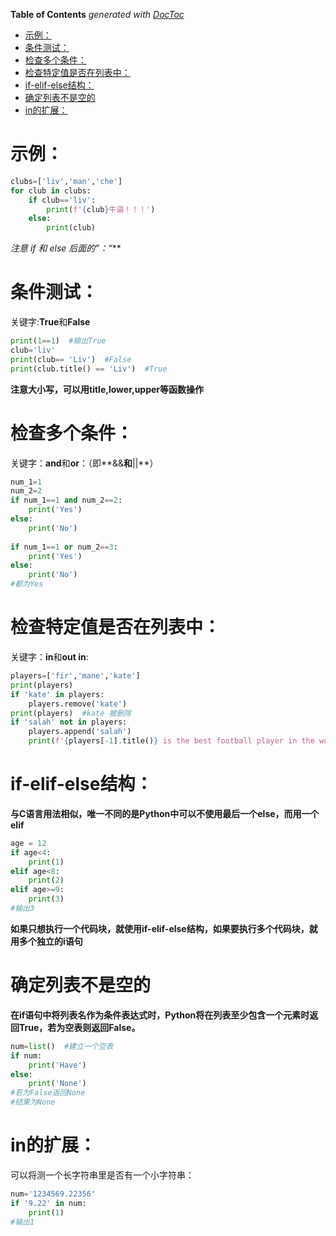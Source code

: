 <!-- START doctoc generated TOC please keep comment here to allow auto update -->
<!-- DON'T EDIT THIS SECTION, INSTEAD RE-RUN doctoc TO UPDATE -->
**Table of Contents**  *generated with [DocToc](https://github.com/thlorenz/doctoc)*

- [示例：](#%E7%A4%BA%E4%BE%8B)
- [条件测试：](#%E6%9D%A1%E4%BB%B6%E6%B5%8B%E8%AF%95)
- [检查多个条件：](#%E6%A3%80%E6%9F%A5%E5%A4%9A%E4%B8%AA%E6%9D%A1%E4%BB%B6)
- [检查特定值是否在列表中：](#%E6%A3%80%E6%9F%A5%E7%89%B9%E5%AE%9A%E5%80%BC%E6%98%AF%E5%90%A6%E5%9C%A8%E5%88%97%E8%A1%A8%E4%B8%AD)
- [if-elif-else结构：](#if-elif-else%E7%BB%93%E6%9E%84)
- [确定列表不是空的](#%E7%A1%AE%E5%AE%9A%E5%88%97%E8%A1%A8%E4%B8%8D%E6%98%AF%E7%A9%BA%E7%9A%84)
- [in的扩展：](#in%E7%9A%84%E6%89%A9%E5%B1%95)

<!-- END doctoc generated TOC please keep comment here to allow auto update -->

# 示例：

``` python
clubs=['liv','man','che']
for club in clubs:
    if club=='liv':
        print(f'{club}牛逼！！！')
    else:
        print(club)
```

**注意  if 和 else 后面的*”：“***

# 条件测试：

关键字:**True**和**False**

```python
print(1==1)  #输出True
club='liv'
print(club== 'Liv')  #False
print(club.title() == 'Liv')  #True
```

**注意大小写，可以用title,lower,upper等函数操作**

# 检查多个条件：

关键字：**and**和**or**：（即**&&**和**||**）

```python
num_1=1
num_2=2
if num_1==1 and num_2==2:
	print('Yes')
else:
    print('No')
    
if num_1==1 or num_2==3:
    print('Yes')
else:
    print('No')
#都为Yes
```

# 检查特定值是否在列表中：

关键字：**in**和**out in**:

```python
players=['fir','mane','kate']
print(players)
if 'kate' in players:
    players.remove('kate')
print(players)  #kate 被删除
if 'salah' not in players:
    players.append('salah')
    print(f'{players[-1].title()} is the best football player in the world！！！')
```

# if-elif-else结构：

**与C语言用法相似，唯一不同的是Python中可以不使用最后一个else，而用一个elif**

```python
age = 12
if age<4:
    print(1)
elif age<8:
    print(2)
elif age>=9:
    print(3)
#输出3
```

**如果只想执行一个代码块，就使用if-elif-else结构，如果要执行多个代码块，就用多个独立的i语句**



# 确定列表不是空的

**在if语句中将列表名作为条件表达式时，Python将在列表至少包含一个元素时返回True，若为空表则返回False。**

```python
num=list()  #建立一个空表
if num:
    print('Have')
else:
    print('None')
#若为False返回None
#结果为None
```

# in的扩展：

可以将测一个长字符串里是否有一个小字符串：

```python
num='1234569.22356'
if '9.22' in num:
    print(1)
#输出1
```

